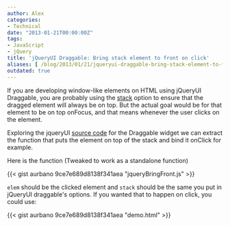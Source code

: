 ```yaml
---
author: Alex
categories:
- Technical
date: "2013-01-21T00:00:00Z"
tags:
- JavaScript
- jQuery
title: 'jQueryUI Draggable: Bring stack element to front on click'
aliases: [ /blog/2013/01/21/jqueryui-draggable-bring-stack-element-to-front-on-click/ ]
outdated: true
---
```


If you are developing window-like elements on HTML using jQueryUI Draggable, you are probably using the [stack][1] option to ensure that the dragged element will always be on top. But the actual goal would be for that element to be on top onFocus, and that means whenever the user clicks on the element.

 [1]: http://api.jqueryui.com/draggable/#option-stack

Exploring the jqueryUI [source code][2] for the Draggable widget we can extract the function that puts the element on top of the stack and bind it onClick for example.

 [2]: https://github.com/jquery/jquery-ui/blob/master/ui/jquery.ui.draggable.js

Here is the function (Tweaked to work as a standalone function)

{{< gist aurbano 9ce7e689d8138f341aea "jqueryBringFront.js" >}}

`elem` should be the clicked element and `stack` should be the same you put in jQueryUI draggable's options. If you wanted that to happen on click, you could use:

{{< gist aurbano 9ce7e689d8138f341aea "demo.html" >}}
